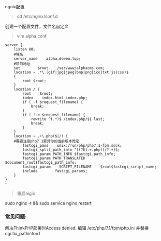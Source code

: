 ngnix配置

> cd /etc/nginx/conf.d

创建一个配置文件，文件名自定义

> vim alpha.conf

```
server {
    listen 80;
    #域名
    server_name    alpha.dcwen.top;
    #项目地址
    set        $root    /var/www/alphacms.com;
    location ~ .*\.(gif|jpg|jpeg|bmp|png|ico|txt|js|css)$
    {
        root $root;
    }
    location / {
        root    $root;
        index    index.html index.php;
        if ( -f $request_filename) {
            break;
        }
        if ( !-e $request_filename) {
            rewrite ^(.*)$ /index.php/$1 last;
            break;
        }
    }
    location ~ .+\.php($|/) {
    #需要注意php7.1更具你的当前版本而定
        fastcgi_pass    unix:/run/php/php7.1-fpm.sock;
        fastcgi_split_path_info ^((?U).+.php)(/?.+)$;
        fastcgi_param PATH_INFO $fastcgi_path_info;
        fastcgi_param PATH_TRANSLATED $document_root$fastcgi_path_info;
        fastcgi_param    SCRIPT_FILENAME    $root$fastcgi_script_name;
        include        fastcgi_params;
    }
}
~
```
> 重启nigix

sudo nginx -t && sudo service nginx restart
### 常见问题:
解决ThinkPHP部署时Access denied.
编辑 /etc/php/7.1/fpm/php.ini 并替换cgi.fix_pathinfo=1